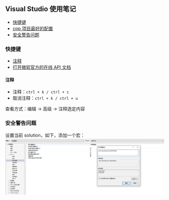 ## Visual Studio 使用笔记


- [快捷键](#快捷键)
- [cpp 项目最好的配置](./cpp_setup.md)
- [安全警告问题](#安全警告问题)

### 快捷键

- [注释](#注释)
- [打开微软官方的在线 API 文档](./ms_online_api_document.md)


#### 注释

- 注释：`ctrl + k / ctrl + c`
- 取消注释：`ctrl + k / ctrl + u`

查看方式：编辑 -> 高级 -> 注释选定内容


### 安全警告问题

设置当前 solution，如下，添加一个宏：
![](./imgs/img.png)